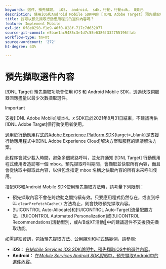 ```yaml
---
keywords: 選件，預先擷取， iOS， android， sdk，行動，行動sdk， 8美元
description: 使用iOS和Android Mobile SDK中的 [!DNL Adobe Target] 預先擷取功能，透過快取伺服器回應，儘量以最少次數擷取選件。
title: 我可以預先擷取行動應用程式的選件內容嗎？
feature: Implement Mobile
exl-id: 6f8e8298-f1e9-46f0-828f-717c7d632077
source-git-commit: e5bae1ac9485c3e1d7c55e6386f332755196ffab
workflow-type: tm+mt
source-wordcount: '272'
ht-degree: 43%

---
```


# 預先擷取選件內容

[!DNL Target] 預先擷取功能會使用 iOS 和 Android Mobile SDK，透過快取伺服器回應盡量以最少次數擷取選件。

>[!IMPORTANT]
>
>支援[!DNL Adobe Mobile]版本4。*x* SDK已於2021年8月31日結束，不建議再供[!DNL Adobe Target]個行動使用者使用。
>
>[適用於行動應用程式的Adobe Experience Platform SDK](https://developer.adobe.com/client-sdks/documentation/){target=_blank}是支援行動應用程式中[!DNL Adobe Experience Cloud]解決方案和服務的建議解決方案。

此程序會減少載入時間，避免多個網路呼叫，並允許通知 [!DNL Target] 行動應用程式使用者造訪哪一個 mbox。預先擷取呼叫期間，會擷取並快取所有內容，而且會從快取中擷取此內容，以供包含指定 mbox 名稱之快取內容的所有未來呼叫使用。

搭配iOS和Android Mobile SDK使用預先擷取方法時，請考量下列限制：

* 預先擷取內容不會在跨啟動之間持續有效。只要應用程式仍然存在，或直到呼叫 `clearPrefetchCache()` 方法為止，則會快取預先擷取內容。
* [!UICONTROL Auto-Allocate]和[!UICONTROL Auto-Target]流量配置方法、[!UICONTROL Automated Personalization]或[!UICONTROL Recommendations]活動型別，或A/B或XT活動[&#128279;](https://experienceleague.adobe.com/docs/target/using/recommendations/recommendations-as-an-offer.html?lang=zh-Hant)中的建議選件不支援預先擷取功能。

如需詳細資訊，包括預先提取方法、公用類別和程式碼範例，請參閱:

* **iOS：** [在&#x200B;*Mobile Services iOS SDK說明*&#x200B;中，預先擷取iOS中的選件內容](https://experienceleague.adobe.com/docs/mobile-services/ios/target-ios/c-mob-target-prefetch-ios.html?lang=zh-Hant)。
* **Android：** [在&#x200B;*Mobile Services Android SDK說明*&#x200B;中，預先擷取Android中的選件內容](https://experienceleague.adobe.com/docs/mobile-services/android/target-android/c-mob-target-prefetch-android.html?lang=zh-Hant)。
